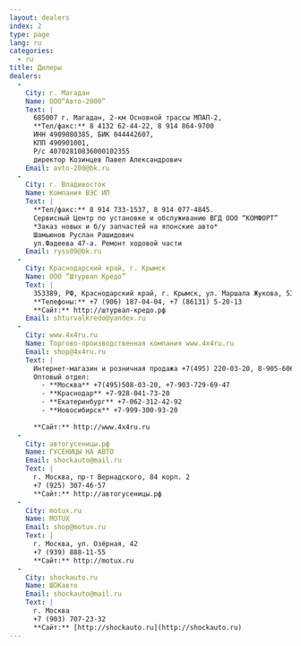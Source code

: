 ```yaml
---
layout: dealers
index: 2
type: page
lang: ru
categories:
  - ru
title: Дилеры
dealers:
  -
    City: г. Магадан
    Name: ООО“Авто-2000”
    Text: |
      685007 г. Магадан, 2-км Основной трассы МПАП-2,  
      **Тел/факс:** 8 4132 62-44-22, 8 914 864-9700  
      ИНН 4909080385, БИК 044442607,  
      КПП 490901001,  
      Р/с 40702810836000102355  
      директор Козинцев Павел Александрович  
    Email: avto-200@bk.ru
  -
    City: г. Владивосток
    Name: Компания ВЭС ИП
    Text: |
      **Тел/факс:** 8 914 733-1537, 8 914 077-4845.  
      Сервисный Центр по установке и обслуживанию ВГД ООО “КОМФОРТ”  
      *Заказ новых и б/у запчастей на японские авто*  
      Шамьюнов Руслан Рашидович  
      ул.Фадеева 47-а. Ремонт ходовой части  
    Email: ryss09@bk.ru
  -
    City: Краснодарский край, г. Крымск
    Name: ООО “Штурвал Кредо”
    Text: |
      353389, РФ, Краснодарский край, г. Крымск, ул. Маршала Жукова, 53  
      **Телефоны:** +7 (906) 187-04-04, +7 (86131) 5-20-13  
      **Сайт:** http://штурвал-кредо.рф  
    Email: shturvalkredo@yandex.ru
  -
    City: www.4x4ru.ru
    Name: Торгово-производственная компания www.4x4ru.ru
    Email: shop@4x4ru.ru
    Text: |
      Интернет-магазин и розничная продажа +7(495) 220-03-20, 8-905-606-32-32
      Оптовый отдел:
        - **Москва** +7(495)508-03-20, +7-903-729-69-47
        - **Краснодар** +7-928-041-73-20
        - **Екатеринбург** +7-062-312-42-92
        - **Новосибирск** +7-999-300-93-20
      
      **Сайт:** http://www.4x4ru.ru 
  -
    City: автогусеницы.рф
    Name: ГУСЕНИЦЫ НА АВТО
    Email: shockauto@mail.ru
    Text: |
      г. Москва, пр-т Вернадского, 84 корп. 2
      +7 (925) 307-46-57
      **Сайт:** http://автогусеницы.рф
  -
    City: motux.ru
    Name: MOTUX
    Email: shop@motux.ru
    Text: |
      г. Москва, ул. Озёрная, 42
      +7 (939) 888-11-55
      **Сайт:** http://motux.ru
  -
    City: shockauto.ru
    Name: ШОКавто
    Email: shockauto@mail.ru
    Text: |
      г. Москва
      +7 (903) 707-23-32
      **Сайт:** [http://shockauto.ru](http://shockauto.ru)
---
```

